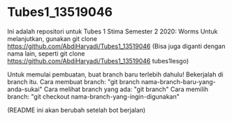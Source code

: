 # Tubes1_13519046
Ini adalah repositori untuk Tubes 1 Stima Semester 2 2020: Worms
Untuk melanjutkan, gunakan git clone https://github.com/AbdiHaryadi/Tubes1_13519046
(Bisa juga diganti dengan nama lain, seperti git clone https://github.com/AbdiHaryadi/Tubes1_13519046 tubes1lesgo)

Untuk memulai pembuatan, buat branch baru terlebih dahulu! Bekerjalah di branch itu.
Cara membuat branch: "git branch nama-branch-baru-yang-anda-sukai"
Cara melihat branch yang ada: "git branch"
Cara memilih branch: "git checkout nama-branch-yang-ingin-digunakan"

(README ini akan berubah setelah bot berjalan)